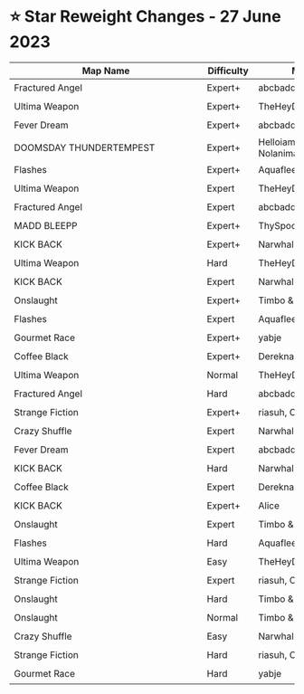 # ⭐ Star Reweight Changes - 27 June 2023

| <div style="width:325px">Map Name</div> | <div style="width:75px">Difficulty</div> | <div style="width:200px">Mapper(s)</div> | <div style="width:175px">Star Rating Change</div> |
|-----|------------|-----------|---------------------------------------------------|
| Fractured Angel | Expert+ | abcbadq | ⭐ 12.19 → ⭐ 12.71 |
| Ultima Weapon | Expert+ | TheHeyDJPodcast ft. Bitz | ⭐ 11.13 → ⭐ 11.05 |
| Fever Dream | Expert+ | abcbadq | ⭐ 11.0 → ⭐ 11.14 |
| DOOMSDAY THUNDERTEMPEST | Expert+ | Helloiamdaan, Aquaflee & Nolanimations | ⭐ 10.94 → ⭐ 10.99 |
| Flashes | Expert+ | Aquaflee & unluckyL | ⭐ 10.46 → ⭐ 10.16 |
| Ultima Weapon | Expert | TheHeyDJPodcast ft. Bitz | ⭐ 10.12 → ⭐ 9.89 |
| Fractured Angel | Expert | abcbadq | ⭐ 9.97 → ⭐ 10.71 |
| MADD BLEEPP | Expert+ | ThySpoon | ⭐ 9.81 → ⭐ 9.82 |
| KICK BACK | Expert+ | Narwhal & Jabob | ⭐ 9.75 → ⭐ 10.15 |
| Ultima Weapon | Hard | TheHeyDJPodcast ft. Bitz | ⭐ 9.52 → ⭐ 9.15 |
| KICK BACK | Expert | Narwhal & Jabob | ⭐ 9.12 → ⭐ 9.38 |
| Onslaught | Expert+ | Timbo & Alice | ⭐ 8.83 → ⭐ 8.76 |
| Flashes | Expert | Aquaflee & unluckyL | ⭐ 8.71 → ⭐ 9.0 |
| Gourmet Race | Expert+ | yabje | ⭐ 8.49 → ⭐ 8.79 |
| Coffee Black | Expert+ | Dereknalox123 | ⭐ 8.46 → ⭐ 8.52 |
| Ultima Weapon | Normal | TheHeyDJPodcast ft. Bitz | ⭐ 8.37 → ⭐ 7.94 |
| Fractured Angel | Hard | abcbadq | ⭐ 8.16 → ⭐ 8.75 |
| Strange Fiction | Expert+ | riasuh, Chili, Irish & Bitz | ⭐ 8.01 → ⭐ 7.98 |
| Crazy Shuffle | Expert | Narwhal & CyanSnow | ⭐ 7.62 → ⭐ 7.52 |
| Fever Dream | Expert | abcbadq | ⭐ 7.46 → ⭐ 7.66 |
| KICK BACK | Hard | Narwhal & Jabob | ⭐ 6.86 → ⭐ 6.31 |
| Coffee Black | Expert | Dereknalox123 | ⭐ 6.68 → ⭐ 6.71 |
| KICK BACK | Expert+ | Alice | ⭐ 6.62 → ⭐ 6.37 |
| Onslaught | Expert | Timbo & Alice | ⭐ 6.34 → ⭐ 5.66 |
| Flashes | Hard | Aquaflee & unluckyL | ⭐ 6.04 → ⭐ 5.95 |
| Ultima Weapon | Easy | TheHeyDJPodcast ft. Bitz | ⭐ 5.99 → ⭐ 4.96 |
| Strange Fiction | Expert | riasuh, Chili, Irish & Bitz | ⭐ 5.04 → ⭐ 5.09 |
| Onslaught | Hard | Timbo & Alice | ⭐ 4.99 → ⭐ 4.94 |
| Onslaught | Normal | Timbo & Alice | ⭐ 4.34 → ⭐ 4.24 |
| Crazy Shuffle | Easy | Narwhal & CyanSnow | ⭐ 3.61 → ⭐ 3.54 |
| Strange Fiction | Hard | riasuh, Chili, Irish & Bitz | ⭐ 3.48 → ⭐ 3.53 |
| Gourmet Race | Hard | yabje | ⭐ 3.38 → ⭐ 3.48 |